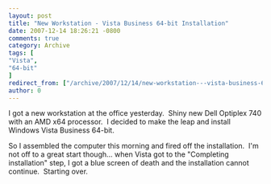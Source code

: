 ```yaml
---
layout: post
title: "New Workstation - Vista Business 64-bit Installation"
date: 2007-12-14 18:26:21 -0800
comments: true
category: Archive
tags: [
"Vista",
"64-bit"
]
redirect_from: ["/archive/2007/12/14/new-workstation---vista-business-64-bit-installation.aspx/"]
author: 0
---
```

<!-- more -->
<p>I got a new workstation at the office yesterday.  Shiny new Dell Optiplex 740 with an AMD x64 processor.  I decided to make the leap and install Windows Vista Business 64-bit.</p>  <p>So I assembled the computer this morning and fired off the installation.  I'm not off to a great start though... when Vista got to the "Completing installation" step, I got a blue screen of death and the installation cannot continue.  Starting over.</p>
